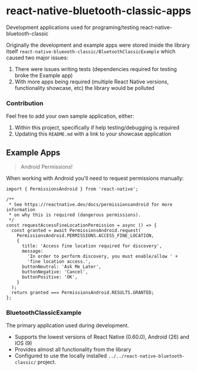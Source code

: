 # react-native-bluetooth-classic-apps

Development applications used for programing/testing react-native-bluetooth-classic

Originally the development and example apps were stored inside the library itself `react-native-blueooth-classic/BluetoothClassicExample` which caused two major issues:

1. There were issues writing tests (dependencies required for testing broke the Example app) 
2. With more apps being required (multiple React Native versions, functionality showcase, etc) the library would be polluted

### Contribution

Feel free to add your own sample application, either:

1) Within this project, specifically if help testing/debugging is required
2) Updating this `README.md` with a link to your showcase application

## Example Apps

> Android Permissions!

When working with Android you'll need to request permissions manually:

```
import { PermissionsAndroid } from 'react-native';

/**
 * See https://reactnative.dev/docs/permissionsandroid for more information
 * on why this is required (dangerous permissions).
 */
const requestAccessFineLocationPermission = async () => {
  const granted = await PermissionsAndroid.request(
    PermissionsAndroid.PERMISSIONS.ACCESS_FINE_LOCATION,
    {
      title: 'Access fine location required for discovery',
      message:
        'In order to perform discovery, you must enable/allow ' +
        'fine location access.',
      buttonNeutral: 'Ask Me Later',
      buttonNegative: 'Cancel',
      buttonPositive: 'OK',
    }
  );
  return granted === PermissionsAndroid.RESULTS.GRANTED;
};
```

### BluetoothClassicExample

The primary application used during development.

- Supports the lowest versions of React Native (0.60.0), Android (26) and IOS (9)
- Provides almost all functionality from the library
- Configured to use the locally installed `../../react-native-bluetooth-classic/` project.
